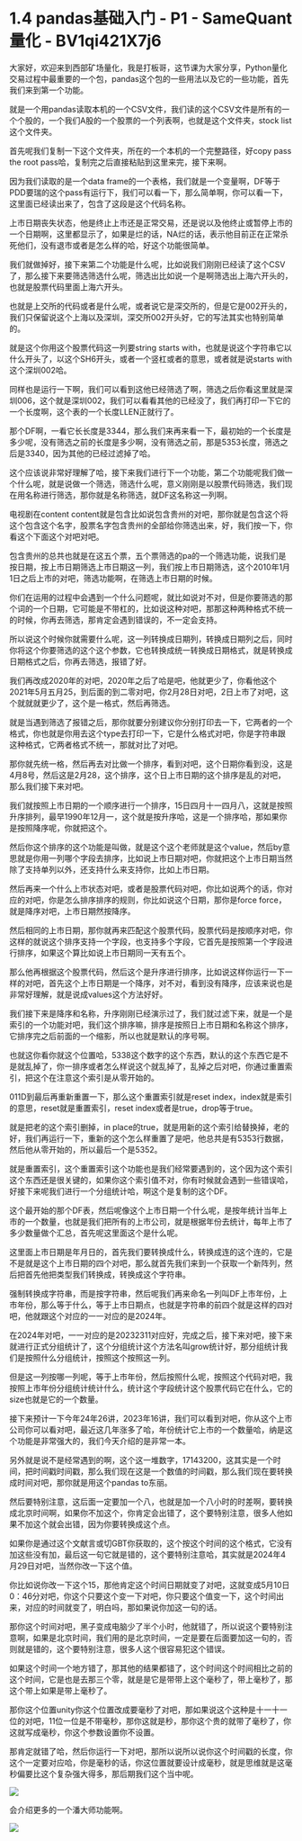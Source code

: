 # 1.4 pandas基础入门 - P1 - SameQuant量化 - BV1qi421X7j6

大家好，欢迎来到西部矿场量化，我是打板哥，这节课为大家分享，Python量化交易过程中最重要的一个包，pandas这个包的一些用法以及它的一些功能，首先我们来到第一个功能。

就是一个用pandas读取本机的一个CSV文件，我们读的这个CSV文件是所有的一个个股的，一个我们A股的一个股票的一个列表啊，也就是这个文件夹，stock list这个文件夹。

首先呢我们复制一下这个文件夹，所在的一个本机的一个完整路径，好copy pass the root pass哈，复制完之后直接粘贴到这里来完，接下来啊。

因为我们读取的是一个data frame的一个表格，我们就是一个变量啊，DF等于PDD要瑞的这个pass有运行下，我们可以看一下，那么简单啊，你可以看一下，这里面已经读出来了，包含了这段是这个代码名称。

上市日期丧失状态，他是终止上市还是正常交易，还是说以及他终止或暂停上市的一个日期啊，这里都显示了，如果是烂的话，NA烂的话，表示他目前正在正常杀死他们，没有退市或者是怎么样的哈，好这个功能很简单。

我们就做掉好，接下来第二个功能是什么呢，比如说我们刚刚已经读了这个CSV了，那么接下来要筛选筛选什么呢，筛选出比如说一个是啊筛选出上海六开头的，也就是股票代码里面上海六开头。

也就是上交所的代码或者是什么呢，或者说它是深交所的，但是它是002开头的，我们只保留说这个上海以及深圳，深交所002开头好，它的写法其实也特别简单的。

就是这个你用这个股票代码这一列要string starts with，也就是说这个字符串它以什么开头了，以这个SH6开头，或者一个竖杠或者的意思，或者就是说starts with这个深圳002哈。

同样也是运行一下啊，我们可以看到这他已经筛选了啊，筛选之后你看这里就是深圳006，这个就是深圳002，我们可以看看其他的已经没了，我们再打印一下它的一个长度啊，这个表的一个长度LLEN正就行了。

那个DF啊，一看它长长度是3344，那么我们来再来看一下，最初始的一个长度是多少呢，没有筛选之前的长度是多少啊，没有筛选之前，那是5353长度，筛选之后是3340，因为其他的已经过滤掉了哈。

这个应该说非常好理解了哈，接下来我们进行下一个功能，第二个功能呢我们做一个什么呢，就是说做一个筛选，筛选什么呢，意义刚刚是以股票代码筛选，我们现在用名称进行筛选，那你就是名称筛选，就DF这名称这一列啊。

电视剧在content content就是包含比如说包含贵州的对吧，那你就是包含这个将这个包含这个名字，股票名字包含贵州的全部给你筛选出来，好，我们按一下，你看这个下面这个对吧对吧。

包含贵州的总共也就是在这五个票，五个票筛选的pa的一个筛选功能，说我们是按日期，按上市日期筛选上市日期这一列，我们按上市日期筛选，这个2010年1月1日之后上市的对吧，筛选功能啊，在筛选上市日期的时候。

你们在运用的过程中会遇到一个什么问题呢，就比如说对不对，但是你要筛选的那个词的一个日期，它可能是不带杠的，比如说这种对吧，那那这种两种格式不统一的时候，你再去筛选，那肯定会遇到错误的，不一定会支持。

所以说这个时候你就需要什么呢，这一列转换成日期列，转换成日期列之后，同时你将这个你要筛选的这个这个参数，它也转换成统一转换成日期格式，就是转换成日期格式之后，你再去筛选，报错了好。

我们再改成2020年的对吧，2020年之后了哈是吧，他就更少了，你看他这个2021年5月五月25，到后面的到二零对吧，你2月28日对吧，2日上市了对吧，这个就就就更少了，这个是一格式，然后再筛选。

就是当遇到筛选了报错之后，那你就要分别建议你分别打印去一下，它两者的一个格式，你也就是你用去这个type去打印一下，它是什么格式对吧，你是字符串跟这种格式，它两者格式不统一，那就对比了对吧。

那你就先统一格，然后再去对比做一个排序，看到对吧，这个日期你看到没，这是4月8号，然后这是2月28，这个排序，这个日上市日期的这个排序是乱的对吧，那么我们接下来对吧。

我们就按照上市日期的一个顺序进行一个排序，15日四月十一四月八，这就是按照升序排列，最早1990年12月一，这个就是按升序哈，这是一个排序哈，那如果你是按照降序呢，你就把这个。

然后你这个排序的这个功能是叫做，就是这个这个老师就是这个value，然后by意思就是你用一列哪个字段去排序，比如说上市日期对吧，你就把这个上市日期当然除了支持单列以外，还支持什么来支持你，比如上市日期。

然后再来一个什么上市状态对吧，或者是股票代码对吧，你比如说两个的话，你对应的对吧，你是怎么排序排序的规则，你比如说这个日期，那你是force force，就是降序对吧，上市日期然按降序。

然后相同的上市日期，那你就再来匹配这个股票代码，股票代码是按顺序对吧，你这样的就说这个排序支持一个字段，也支持多个字段，它首先是按照第一个字段进行排序，如果这个算比如说上市日期同一天有五个。

那么他再根据这个股票代码，然后这个是升序进行排序，比如说这样你运行一下一样的对吧，首先这个上市日期是一个降序，对不对，看到没有降序，应该来说也是非常好理解，就是说成values这个方法好好。

我们接下来是降序和名称，升序刚刚已经演示过了，我们就过滤下来，就是一个是索引的一个功能对吧，我们这个排序嘛，排序是按照日上市日期和名称这个排序，它排序完之后前面的一个缩影，所以也就是默认的序号啊。

也就这你看你就这个位置哈，5338这个数字的这个东西，默认的这个东西它是不是就乱掉了，你一排序或者怎么样说这个就乱掉了，乱掉之后对吧，你通过重置索引，把这个在注意这个索引是从零开始的。

011D到最后再重新重置一下，那么这个重置索引就是reset index，index就是索引的意思，reset就是重置索引，reset index或者是true，drop等于true。

就是把老的这个索引删掉，in place的true，就是用新的这个索引给替换掉，老的好，我们再运行一下，重新的这个怎么样重置了是吧，他总共是有5353行数据，然后他从零开始的，所以最后一个是5352。

就是重置索引，这个重置索引这个功能也是我们经常要遇到的，这个因为这个索引这个东西还是很关键的，如果你这个索引值不对，你有时候就会遇到一些错误哈，好接下来呢我们进行一个分组统计哈，啊这个是复制的这个DF。

这个最开始的那个DF表，然后呢像这个上市日期一个什么呢，是按年统计当年上市的一个数量，也就是我们把所有的上市公司，就是根据年份去统计，每年上市了多少数量做个汇总，首先呢这里面这个是什么呢。

这里面上市日期是年月日的，首先我们要转换成什么，转换成连的这个连的，它是不是就是这个上市日期的四个对吧，那么就首先我们来到一个获取一个新阵列，然后把首先他把类型我们转换成，转换成这个字符串。

强制转换成字符串，而是按字符串，然后呢我们再来命名一列叫DF上市年份，上市年份，那么等于什么，等于上市日期点，也就是字符串的前四个就是这样的四对吧，他就跟这个对应的一一对应的是2024年。

在2024年对吧，一一对应的是20232311对应好，完成之后，接下来对吧，接下来就进行正式分组统计了，这个分组统计这个方法名叫grow统计好，那分组统计我们是按照什么分组统计，按照这个按照这一列。

但是这一列按哪一列呢，等于上市年份，然后按照什么呢，按照这个代码对吧，我按照上市年份分组统计统计什么，统计这个字段统计这个股票代码它在什么，它的size也就是它的一个数量。

接下来预计一下今年24年26讲，2023年16讲，我们可以看到对吧，你从这个上市公司你可以看对吧，最近这几年涨多了哈，年份统计它上市的一个数量哈，纳是这个功能是非常强大的，我们今天介绍的是非常一本。

另外就是说不是经常遇到的啊，这个这一堆数字，17143200，这其实是一个时间，把时间戳时间戳，那么我们现在这是一个数值的时间戳，那么我们现在要转换成时间对吧，那你就是用这个pandas to东丽。

然后要特别注意，这后面一定要加一个八，也就是加一个八小时的时差啊，要转换成北京时间啊，如果你不加这个，你肯定会出错了，这个要特别注意，很多人他如果不加这个就会出错，因为你要转换成这个点。

如果你是通过这个文献言或切GBT你获取的，这个按这个时间的这个格式，它没有加这些没有加，最后这一句它就是错的，这个要特别注意哈，其实就是2024年4月29日对吧，当然你改一下这个值。

你比如说你改一下这个15，那他肯定这个时间日期就变了对吧，这就变成5月10日0：46分对吧，你这个只要这个变一下对吧，你只要这个值变一下，这个时间出来，对应的时间就变了，明白吗，那如果说你加这一句的话。

那你这个时间对吧，黑子变成电脑少了半个小时，他就错了，所以说这个要特别注意啊，如果是北京时间，我们用的是北京时间，一定是要在后面要加这一句的，否则就是错的，这个要特别注意，很多人这个很容易犯这个错误。

如果这个时间一个地方错了，那其他的结果都错了，这个时间这个时间相比之前的这个时间，它是也是去那三个零，就是是它是带带上这个毫秒了，带上毫秒了，那这个带上如果是带上毫秒了。

那你这个位置unity你这个位置改成要毫秒了对吧，那如果说这个这种是十一十一位的对吧，11位一位是不带毫秒，那你这就是秒，那你这个贵的就带了毫秒了，你这就写成毫秒，你这个参数设置你不设置。

那肯定就错了哈，然后你运行一下对吧，那所以说所以说你这个时间戳的长度，你这个一定要对应哈，你是毫秒的话，你这位置就要设计成毫秒，就是思维就是这毫秒偏要比这个复杂强大得多，那后期我们这个当中呢。



![](img/b7f00414415ed2b84bb038edcc108718_1.png)

会介绍更多的一个潘大师功能啊。

![](img/b7f00414415ed2b84bb038edcc108718_3.png)